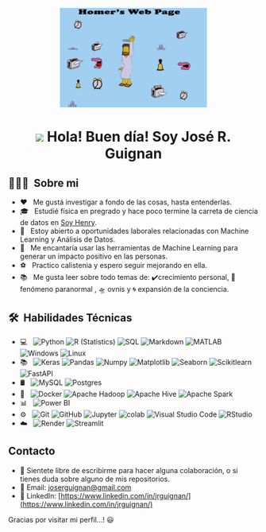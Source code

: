 

<p align="center">
<img src="https://github.com/jrguignan/jrguignan/blob/main/images/compumundohipermegared.gif"  height=200>

##
<div align="center">
   <h1> <img src="https://media.giphy.com/media/hvRJCLFzcasrR4ia7z/giphy.gif" width="30px"> Hola! Buen día! Soy José R. Guignan  </h1>
</div>



## 👨🏻‍💻 &nbsp;Sobre mi 

- ❤️ &nbsp; Me gustá investigar a fondo de las cosas, hasta entenderlas.
- 🎓 &nbsp; Estudié física en pregrado y hace poco termine la carreta de  ciencia de datos en [Soy Henry](https://www.soyhenry.com/).
- 💼 &nbsp; Estoy abierto a oportunidades laborales relacionadas con Machine Learning y Análisis de Datos.
- 🌱 &nbsp; Me encantaría usar las herramientas de Machine Learning para generar un impacto positivo en las personas.
- ⚽ &nbsp; Practico calistenia y espero seguir mejorando en ella.
- 📚 &nbsp; Me gusta leer sobre todo temas de:  ✔️crecimiento personal, 👻  fenómeno paranormal , :flying_saucer: ovnis y 🌀 expansión de la conciencia.

## 🛠 &nbsp;Habilidades Técnicas
- 💻 &nbsp;
  ![Python](https://img.shields.io/badge/-Python-333333?style=flat&logo=python)
  ![R (Statistics)](https://img.shields.io/badge/-R-333333?style=flat&logo=R&logoColor=276DC3)
  ![SQL](https://img.shields.io/badge/-SQL-333333?style=flat&logo=sql)
  ![Markdown](https://img.shields.io/badge/-Markdown-333333?style=flat&logo=markdown)
  ![MATLAB](https://img.shields.io/badge/-MATLAB-333333?style=flat&logo=MATLAB)
  ![Windows](https://img.shields.io/badge/-Windows-333333?style=flat&logo=Windows)
  ![Linux](https://img.shields.io/badge/-Linux-333333?style=flat&logo=Linux)
- 📚 &nbsp;
  ![Keras](https://img.shields.io/badge/-Keras-333333?style=flat&logo=keras)
  ![Pandas](https://img.shields.io/badge/-Pandas-333333?style=flat&logo=pandas)
  ![Numpy](https://img.shields.io/badge/-Numpy-333333?style=flat&logo=numpy)
  ![Matplotlib](https://img.shields.io/badge/-Matplotlib-333333?style=flat&logo=matplotlib)
  ![Seaborn](https://img.shields.io/badge/-Seaborn-333333?style=flat&logo=seaborn)
  ![Scikitlearn](https://img.shields.io/badge/-Scikitlearn-333333?style=flat&logo=scikitlearn)
  ![FastAPI](https://img.shields.io/badge/-FastAPI-333333?style=flat&logo=fastapi)
- 🛢 &nbsp;
  ![MySQL](https://img.shields.io/badge/-MySQL-333333?style=flat&logo=MySQL)
  ![Postgres](https://img.shields.io/badge/-Postgres-333333?style=flat&logo=postgresql)
- 🔧 &nbsp;
  ![Docker](https://img.shields.io/badge/-Docker-333333?style=flat&logo=docker)
  ![Apache Hadoop](https://img.shields.io/badge/-Apache%20Hadoop-333333?style=flat&logo=apache-hadoop)
  ![Apache Hive](https://img.shields.io/badge/-Apache%20Hive-333333?style=flat&logo=apache-hive)
  ![Apache Spark](https://img.shields.io/badge/-Apache%20Spark-333333?style=flat&logo=apache-spark)
- 📊 &nbsp;
  ![Power BI](https://img.shields.io/badge/-Power%20BI-333333?style=flat&logo=powerbi)
- ⚙️ &nbsp;
  ![Git](https://img.shields.io/badge/-Git-333333?style=flat&logo=git)
  ![GitHub](https://img.shields.io/badge/-GitHub-333333?style=flat&logo=github)
  ![Jupyter](https://img.shields.io/badge/-Jupyter-333333?style=flat&logo=jupyter)
  ![colab](https://img.shields.io/badge/-colab-333333?style=flat&logo=colabbadge)
  ![Visual Studio Code](https://img.shields.io/badge/-Visual%20Studio%20Code-333333?style=flat&logo=visual-studio-code&logoColor=007ACC)
  ![RStudio](https://img.shields.io/badge/-RStudio-333333?style=flat&logo=rstudio)
- ☁️ &nbsp;
  ![Render](https://img.shields.io/badge/-Render-333333?style=flat&logo=render)
  ![Streamlit](https://img.shields.io/badge/-Streamlit-333333?style=flat&logo=streamlit)
    
## Contacto

- 💬 Sientete libre de escribirme para hacer alguna colaboración, o si tienes duda sobre alguno de mis repositorios.
- 📧 Email: joserguignan@gmail.com
- 💼 LinkedIn: [https://www.linkedin.com/in/jrguignan/](https://www.linkedin.com/in/jrguignan/)

Gracias por visitar mi perfil...! 😃